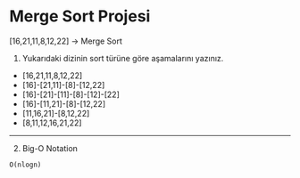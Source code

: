 # **Merge Sort Projesi**

[16,21,11,8,12,22] -> Merge Sort

1. Yukarıdaki dizinin sort türüne göre aşamalarını yazınız.

* [16,21,11,8,12,22]
* [16]-[21,11]-[8]-[12,22]
* [16]-[21]-[11]-[8]-[12]-[22]
* [16]-[11,21]-[8]-[12,22]
* [11,16,21]-[8,12,22]
* [8,11,12,16,21,22]
***
2. Big-O Notation
```
O(nlogn)
```